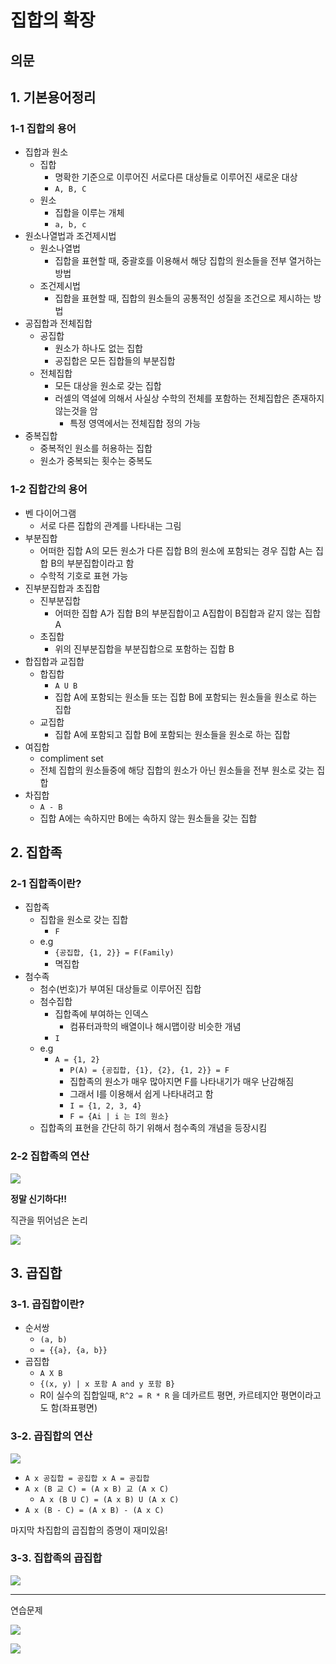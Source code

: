 # 집합의 확장

## 의문

## 1. 기본용어정리

### 1-1 집합의 용어

- 집합과 원소
  - 집합
    - 명확한 기준으로 이루어진 서로다른 대상들로 이루어진 새로운 대상
    - `A, B, C`
  - 원소
    - 집합을 이루는 개체
    - `a, b, c`
- 원소나열법과 조건제시법
  - 원소나열법
    - 집합을 표현할 때, 중괄호를 이용해서 해당 집합의 원소들을 전부 열거하는 방법
  - 조건제시법
    - 집합을 표현할 때, 집합의 원소들의 공통적인 성질을 조건으로 제시하는 방법
- 공집합과 전체집합
  - 공집합
    - 원소가 하나도 없는 집합
    - 공집합은 모든 집합들의 부분집합
  - 전체집합
    - 모든 대상을 원소로 갖는 집합
    - 러셀의 역설에 의해서 사실상 수학의 전체를 포함하는 전체집합은 존재하지 않는것을 암
      - 특정 영역에서는 전체집합 정의 가능
- 중복집합
  - 중복적인 원소를 허용하는 집합
  - 원소가 중복되는 횟수는 중복도

### 1-2 집합간의 용어

- 벤 다이어그램
  - 서로 다른 집합의 관계를 나타내는 그림
- 부분집합
  - 어떠한 집합 A의 모든 원소가 다른 집합 B의 원소에 포함되는 경우 집합 A는 집합 B의 부분집합이라고 함
  - 수학적 기호로 표현 가능
- 진부분집합과 초집합
  - 진부분집합
    - 어떠한 집합 A가 집합 B의 부분집합이고 A집합이 B집합과 같지 않는 집합 A
  - 초집합
    - 위의 진부분집합을 부분집합으로 포함하는 집합 B
- 합집합과 교집합
  - 합집합
    - `A U B`
    - 집합 A에 포함되는 원소들 또는 집합 B에 포함되는 원소들을 원소로 하는 집합
  - 교집합
    - 집합 A에 포함되고 집합 B에 포함되는 원소들을 원소로 하는 집합
- 여집합
  - compliment set
  - 전체 집합의 원소들중에 해당 집합의 원소가 아닌 원소들을 전부 원소로 갖는 집합
- 차집합
  - `A - B`
  - 집합 A에는 속하지만 B에는 속하지 않는 원소들을 갖는 집합

## 2. 집합족

### 2-1 집합족이란?

- 집합족
  - 집합을 원소로 갖는 집합
    - `F`
  - e.g
    - `{공집합, {1, 2}} = F(Family)`
    - 멱집합
- 첨수족
  - 첨수(번호)가 부여된 대상들로 이루어진 집합
  - 첨수집합
    - 집합족에 부여하는 인덱스
      - 컴퓨터과학의 배열이나 해시맵이랑 비슷한 개념
    - `I`
  - e.g
    - `A = {1, 2}`
      - `P(A) = {공집합, {1}, {2}, {1, 2}} = F`
      - 집합족의 원소가 매우 많아지면 F를 나타내기가 매우 난감해짐
      - 그래서 I를 이용해서 쉽게 나타내려고 함
      - `I = {1, 2, 3, 4}`
      - `F = {Ai | i 는 I의 원소}`
  - 집합족의 표현을 간단히 하기 위해서 첨수족의 개념을 등장시킴

### 2-2 집합족의 연산

![](./images/ch2/family_set_operation.png)

**정말 신기하다!!**

직관을 뛰어넘은 논리

![](./images/ch2/family_set_operation_unsolved.png)

## 3. 곱집합

### 3-1. 곱집합이란?

- 순서쌍
  - `(a, b)`
  - `= {{a}, {a, b}}`
- 곱집합
  - `A X B`
  - `{(x, y) | x 포함 A and y 포함 B}`
  - R이 실수의 집합일때, `R^2 = R * R` 을 데카르트 평면, 카르테지안 평면이라고도 함(좌표평면)

### 3-2. 곱집합의 연산

![](./images/ch2/product_set_operation.png)

- `A x 공집합 = 공집합 x A = 공집합`
- `A x (B 교 C) = (A x B) 교 (A x C)`
  - `A x (B U C) = (A x B) U (A x C)`
- `A x (B - C) = (A x B) - (A x C)`

마지막 차집합의 곱집합의 증명이 재미있음!

### 3-3. 집합족의 곱집합

![](./images/ch2/product_set_operation2.png)

---

연습문제

![](./images/ch2/product_set_operation3.png)

![](./images/ch2/product_set_operation4.png)
